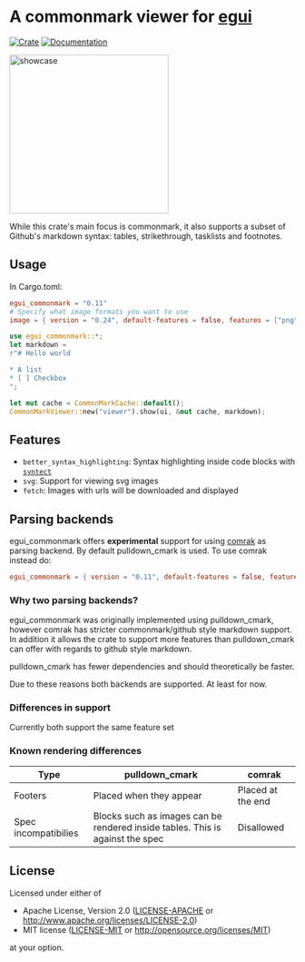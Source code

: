 # A commonmark viewer for [egui](https://github.com/emilk/egui)

[![Crate](https://img.shields.io/crates/v/egui_commonmark.svg)](https://crates.io/crates/egui_commonmark)
[![Documentation](https://docs.rs/egui_commonmark/badge.svg)](https://docs.rs/egui_commonmark)

<img src="https://raw.githubusercontent.com/lampsitter/egui_commonmark/master/assets/example-v3.png" alt="showcase" width=280/>

While this crate's main focus is commonmark, it also supports a subset of
Github's markdown syntax: tables, strikethrough, tasklists and footnotes.

## Usage

In Cargo.toml:

```toml
egui_commonmark = "0.11"
# Specify what image formats you want to use
image = { version = "0.24", default-features = false, features = ["png"] }
```

```rust
use egui_commonmark::*;
let markdown =
r"# Hello world

* A list
* [ ] Checkbox
";

let mut cache = CommonMarkCache::default();
CommonMarkViewer::new("viewer").show(ui, &mut cache, markdown);
```

## Features

* `better_syntax_highlighting`: Syntax highlighting inside code blocks with
  [`syntect`](https://crates.io/crates/syntect)
* `svg`: Support for viewing svg images
* `fetch`: Images with urls will be downloaded and displayed

## Parsing backends

egui_commonmark offers __experimental__ support for using [comrak](https://crates.io/crates/comrak)
as parsing backend. By default pulldown_cmark is used. To use comrak instead do:

```toml
egui_commonmark = { version = "0.11", default-features = false, features = ["load-images", "comrak"] }
```

### Why two parsing backends?

egui_commonmark was originally implemented using pulldown_cmark, however comrak
has stricter commonmark/github style markdown support. In addition it allows the
crate to support more features than pulldown_cmark can offer with regards to github
style markdown.

pulldown_cmark has fewer dependencies and should theoretically be faster.

Due to these reasons both backends are supported. At least for now.


### Differences in support

Currently both support the same feature set

### Known rendering differences

| Type    | pulldown_cmark | comrak |
|---------|----------------|--------|
| Footers | Placed when they appear | Placed at the end |
| Spec incompatibilies | Blocks such as images can be rendered inside tables. This is against the spec | Disallowed |



## License

Licensed under either of

 * Apache License, Version 2.0 ([LICENSE-APACHE](LICENSE-APACHE) or http://www.apache.org/licenses/LICENSE-2.0)
 * MIT license ([LICENSE-MIT](LICENSE-MIT) or http://opensource.org/licenses/MIT)

at your option.
